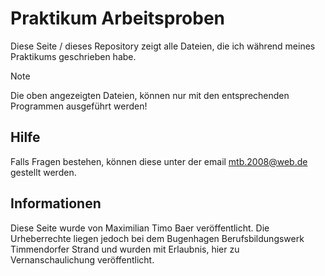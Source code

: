 # Praktikum Arbeitsproben
Diese Seite / dieses Repository zeigt alle Dateien, die ich während meines Praktikums geschrieben habe.

> [!NOTE]  
> Die oben angezeigten Dateien, können nur mit den entsprechenden Programmen ausgeführt werden!

## Hilfe
Falls Fragen bestehen, können diese unter der email <a href="mailto:mtb.2008@web.de">mtb.2008@web.de</a> gestellt werden.

## Informationen
Diese Seite wurde von Maximilian Timo Baer veröffentlicht.
Die Urheberrechte liegen jedoch bei dem Bugenhagen Berufsbildungswerk Timmendorfer Strand und wurden mit Erlaubnis, hier zu Vernanschaulichung veröffentlicht.
